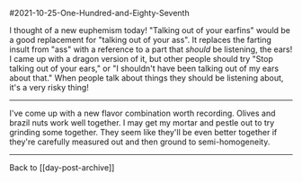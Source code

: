 #2021-10-25-One-Hundred-and-Eighty-Seventh

I thought of a new euphemism today!  "Talking out of your earfins" would be a good replacement for "talking out of your ass".  It replaces the farting insult from "ass" with a reference to a part that *should* be listening, the ears!  I came up with a dragon version of it, but other people should try "Stop talking out of your ears," or "I shouldn't have been talking out of my ears about that."  When people talk about things they should be listening about, it's a very risky thing!

---
I've come up with a new flavor combination worth recording.  Olives and brazil nuts work well together.  I may get my mortar and pestle out to try grinding some together.  They seem like they'll be even better together if they're carefully measured out and then ground to semi-homogeneity.

---
Back to [[day-post-archive]]